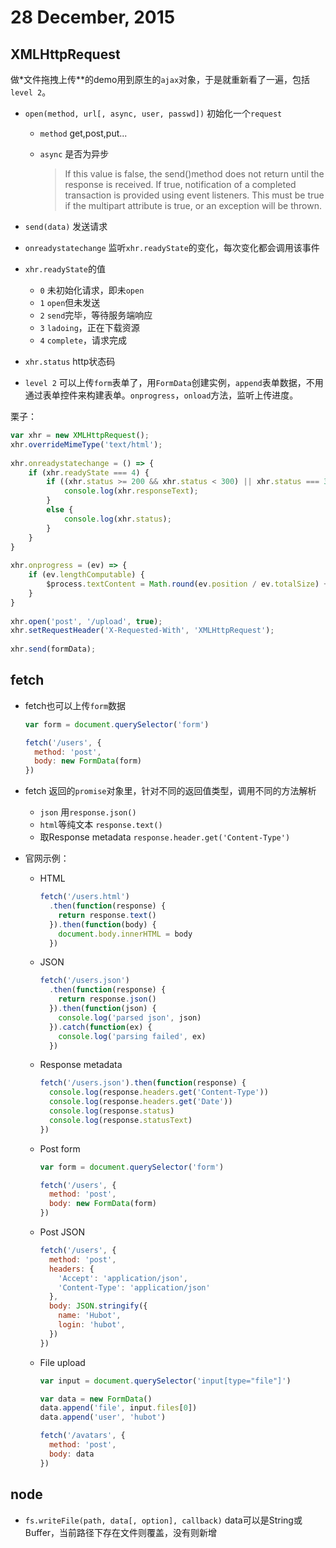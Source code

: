 # 28 December, 2015

## XMLHttpRequest
做*文件拖拽上传**的demo用到原生的`ajax`对象，于是就重新看了一遍，包括`level 2`。

- `open(method, url[, async, user, passwd])` 初始化一个`request`
	- `method` get,post,put...
	- `async` 是否为异步

		>  If this value is false, the send()method does not return until the response is received. If true, notification of a completed transaction is provided using event listeners. This must be true if the multipart attribute is true, or an exception will be thrown.

- `send(data)` 发送请求
- `onreadystatechange` 监听`xhr.readyState`的变化，每次变化都会调用该事件
- `xhr.readyState`的值

	- `0` 未初始化请求，即未`open`
	- `1` `open`但未发送
	- `2` `send`完毕，等待服务端响应
	- `3` `ladoing`，正在下载资源
	- `4` `complete`，请求完成
- `xhr.status` http状态码
- `level 2` 可以上传`form`表单了，用`FormData`创建实例，`append`表单数据，不用通过表单控件来构建表单。`onprogress`，`onload`方法，监听上传进度。

栗子：

```js
var xhr = new XMLHttpRequest();
xhr.overrideMimeType('text/html');
    
xhr.onreadystatechange = () => {
    if (xhr.readyState === 4) {
        if ((xhr.status >= 200 && xhr.status < 300) || xhr.status === 304) {
            console.log(xhr.responseText);
        }
        else {
            console.log(xhr.status);
        }
    }
}
    
xhr.onprogress = (ev) => {
    if (ev.lengthComputable) {
        $process.textContent = Math.round(ev.position / ev.totalSize) + '%'; 
    }
}
    
xhr.open('post', '/upload', true);
xhr.setRequestHeader('X-Requested-With', 'XMLHttpRequest');
    
xhr.send(formData);
```

## fetch

- fetch也可以上传`form`数据

	```js
	var form = document.querySelector('form')
	
	fetch('/users', {
	  method: 'post',
	  body: new FormData(form)
	})
	```
- fetch 返回的`promise`对象里，针对不同的返回值类型，调用不同的方法解析
	- `json` 用`response.json()`
	- `html`等纯文本 `response.text()`
	- 取Response metadata `response.header.get('Content-Type')`

- 官网示例：

	- HTML
	
		```js
		fetch('/users.html')
		  .then(function(response) {
		    return response.text()
		  }).then(function(body) {
		    document.body.innerHTML = body
		  })
		```
	
	- JSON
	
		```js
		fetch('/users.json')
		  .then(function(response) {
		    return response.json()
		  }).then(function(json) {
		    console.log('parsed json', json)
		  }).catch(function(ex) {
		    console.log('parsing failed', ex)
		  })
		```
	
	- Response metadata
	
		```js
		fetch('/users.json').then(function(response) {
		  console.log(response.headers.get('Content-Type'))
		  console.log(response.headers.get('Date'))
		  console.log(response.status)
		  console.log(response.statusText)
		})
		```
	
	- Post form
	
		```js
		var form = document.querySelector('form')
		
		fetch('/users', {
		  method: 'post',
		  body: new FormData(form)
		})
		```
	
	- Post JSON
	
		```js
		fetch('/users', {
		  method: 'post',
		  headers: {
		    'Accept': 'application/json',
		    'Content-Type': 'application/json'
		  },
		  body: JSON.stringify({
		    name: 'Hubot',
		    login: 'hubot',
		  })
		})
		```
	
	- File upload
	
		```js
		var input = document.querySelector('input[type="file"]')
		
		var data = new FormData()
		data.append('file', input.files[0])
		data.append('user', 'hubot')
		
		fetch('/avatars', {
		  method: 'post',
		  body: data
		})
		```


## node

- `fs.writeFile(path, data[, option], callback)` data可以是String或Buffer，当前路径下存在文件则覆盖，没有则新增